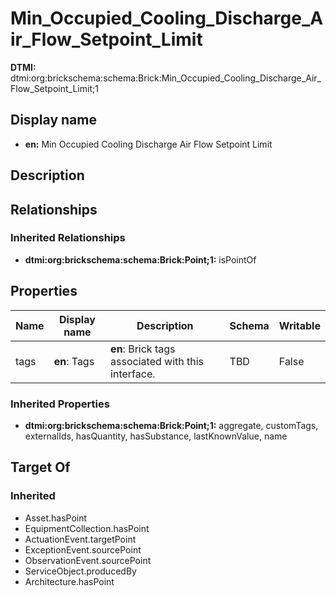 # Min_Occupied_Cooling_Discharge_Air_Flow_Setpoint_Limit
**DTMI:** dtmi:org:brickschema:schema:Brick:Min_Occupied_Cooling_Discharge_Air_Flow_Setpoint_Limit;1
## Display name
- **en:** Min Occupied Cooling Discharge Air Flow Setpoint Limit
## Description
## Relationships
### Inherited Relationships
* **dtmi:org:brickschema:schema:Brick:Point;1:** isPointOf
## Properties
|Name|Display name|Description|Schema|Writable|
|-|-|-|-|-|
|tags|**en**: Tags|**en**: Brick tags associated with this interface.|TBD|False|
### Inherited Properties
* **dtmi:org:brickschema:schema:Brick:Point;1:** aggregate, customTags, externalIds, hasQuantity, hasSubstance, lastKnownValue, name
## Target Of
### Inherited
* Asset.hasPoint
* EquipmentCollection.hasPoint
* ActuationEvent.targetPoint
* ExceptionEvent.sourcePoint
* ObservationEvent.sourcePoint
* ServiceObject.producedBy
* Architecture.hasPoint
